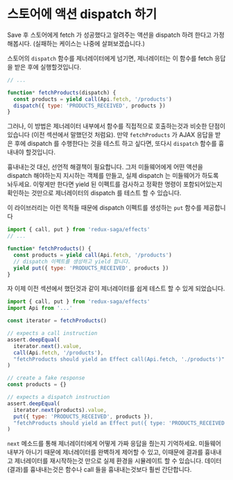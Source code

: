 # 스토어에 액션 dispatch 하기

Save 후 스토어에게 fetch 가 성공했다고 알려주는 액션을 dispatch 하려 한다고 가정해봅시다. (실패하는 케이스는 나중에 살펴보겠습니다.)
<!-- Taking the previous example further, let's say that after each save, we want to dispatch some action
to notify the Store that the fetch has succeeded (we'll omit the failure case for the moment). -->

스토어의 `dispatch` 함수를 제너레이터에게 넘기면, 제너레이터는 이 함수를 fetch 응답을 받은 후에 실행할것입니다.
<!-- We could pass the Store's `dispatch` function to the Generator. Then the
Generator could invoke it after receiving the fetch response: -->

```javascript
// ...

function* fetchProducts(dispatch) {
  const products = yield call(Api.fetch, '/products')
  dispatch({ type: 'PRODUCTS_RECEIVED', products })
}
```

그러나, 이 방법은 제너레이터 내부에서 함수를 직접적으로 호출하는것과 비슷한 단점이 있습니다 (이전 섹션에서 말했던것 처럼요). 만약 `fetchProducts` 가 AJAX 응답을 받은 후에 dispatch 를 수행한다는 것을 테스트 하고 싶다면, 또다시 `dispatch` 함수를 흉내내야 할것입니다.

<!-- However, this solution has the same drawbacks as invoking functions directly from inside the Generator (as discussed in the previous section). If we want to test that `fetchProducts` performs the dispatch after receiving the AJAX response, we'll need again to mock the `dispatch`
function. -->

흉내내는것 대신, 선언적 해결책이 필요합니다. 그저 미들웨어에게 어떤 액션을 dispatch 해야하는지 지시하는 객체를 만들고, 실제 dispatch 는 미들웨어가 하도록 놔두세요. 이렇게만 한다면 yield 된 이펙트를 검사하고 정확한 명령이 포함되어있는지 확인하는 것만으로 제너레이터의 dispatch 를 테스트 할 수 있습니다.

<!-- Instead, we need the same declarative solution. Just create an Object to instruct the
middleware that we need to dispatch some action, and let the middleware perform the real
dispatch. This way we can test the Generator's dispatch in the same way: by just inspecting the yielded Effect and making sure it contains the correct instructions. -->

이 라이브러리는 이런 목적들 때문에 dispatch 이펙트를 생성하는 `put` 함수를 제공합니다
<!-- The library provides, for this purpose, another function `put` which creates the dispatch
Effect. -->

```javascript
import { call, put } from 'redux-saga/effects'
// ...

function* fetchProducts() {
  const products = yield call(Api.fetch, '/products')
  // dispatch 이펙트를 생성하고 yield 합니다.
  yield put({ type: 'PRODUCTS_RECEIVED', products })
}
```

자 이제 이전 섹션에서 했던것과 같이 제너레이터를 쉽게 테스트 할 수 있게 되었습니다.
<!-- Now, we can test the Generator easily as in the previous section -->

```javascript
import { call, put } from 'redux-saga/effects'
import Api from '...'

const iterator = fetchProducts()

// expects a call instruction
assert.deepEqual(
  iterator.next().value,
  call(Api.fetch, '/products'),
  "fetchProducts should yield an Effect call(Api.fetch, './products')"
)

// create a fake response
const products = {}

// expects a dispatch instruction
assert.deepEqual(
  iterator.next(products).value,
  put({ type: 'PRODUCTS_RECEIVED', products }),
  "fetchProducts should yield an Effect put({ type: 'PRODUCTS_RECEIVED', products })"
)
```

`next` 메소드를 통해 제너레이터에게 어떻게 가짜 응답을 줬는지 기억하세요. 미들웨어 내부가 아니기 때문에 제너레이터를 완벽하게 제어할 수 있고, 이때문에 결과를 흉내내고 제너레이터를 재시작하는것 만으로 실제 환경을 시뮬레이트 할 수 있습니다. 데이터(결과)를 흉내내는것은 함수나 call 들을 흉내내는것보다 훨씬 간단합니다.

<!-- Note how we pass the fake response to the Generator via its `next` method. Outside the
middleware environment, we have total control over the Generator, we can simulate a
real environment by simply mocking results and resuming the Generator with them. Mocking
data is a lot simpler than mocking functions and spying calls. -->
